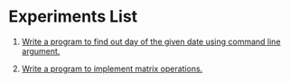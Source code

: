 # Experiments List

1. [Write a program to find out day of the given date using command line argument.](Experiment_No_1)

2. [Write a program to implement matrix operations.](Experiment_No_2)
